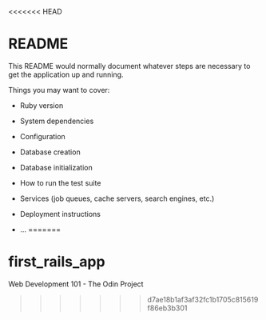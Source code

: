 <<<<<<< HEAD
# README

This README would normally document whatever steps are necessary to get the
application up and running.

Things you may want to cover:

* Ruby version

* System dependencies

* Configuration

* Database creation

* Database initialization

* How to run the test suite

* Services (job queues, cache servers, search engines, etc.)

* Deployment instructions

* ...
=======
# first_rails_app
Web Development 101 - The Odin Project
>>>>>>> d7ae18b1af3af32fc1b1705c815619f86eb3b301
